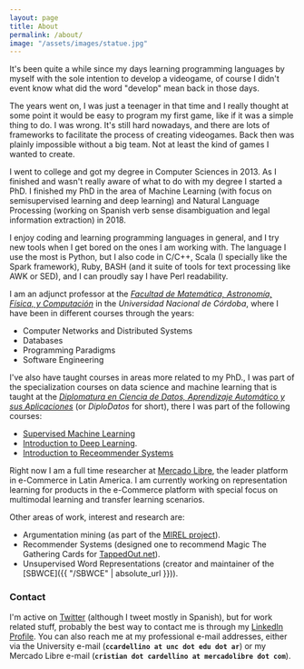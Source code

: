 ```yaml
---
layout: page
title: About
permalink: /about/
image: "/assets/images/statue.jpg"
---
```


It's been quite a while since my days learning programming languages by myself
with the sole intention to develop a videogame, of course I didn't event know
what did the word "develop" mean back in those days.

The years went on, I was just a teenager in that time and I really thought at
some point it would be easy to program my first game, like if it was a simple
thing to do. I was wrong. It's still hard nowadays, and there are lots of
frameworks to facilitate the process of creating videogames. Back then was
plainly impossible without a big team. Not at least the kind of games I wanted
to create.

I went to college and got my degree in Computer Sciences in 2013. As I finished
and wasn't really aware of what to do with my degree I started a PhD. I
finished my PhD in the area of Machine Learning (with focus on semisupervised
learning and deep learning) and Natural Language Processing (working on Spanish
verb sense disambiguation and legal information extraction) in 2018.

I enjoy coding and learning programming languages in general, and I try new
tools when I get bored on the ones I am working with. The language I use the
most is Python, but I also code in C/C++, Scala (I specially like the Spark
framework), Ruby, BASH (and it suite of tools for text processing like AWK or
SED), and I can proudly say I have Perl readability.

I am an adjunct professor at the [_Facultad de Matemática, Astronomía, Física, y
Computación_](http://www.famaf.unc.edu.ar/) in the _Universidad Nacional de
Córdoba_, where I have been in different courses through the years:

- Computer Networks and Distributed Systems
- Databases
- Programming Paradigms
- Software Engineering

I've also have taught courses in areas more related to my PhD., I was part of
the specialization courses on data science and machine learning that is taught
at the [_Diplomatura en Ciencia de Datos, Aprendizaje Automático y sus
Aplicaciones_](https://diplodatos.famaf.unc.edu.ar/) (or _DiploDatos_ for
short), there I was part of the following courses:

- [Supervised Machine Learning](https://sites.google.com/unc.edu.ar/diplodatos-supervisado)
- [Introduction to Deep Learning](https://github.com/DiploDatos/AprendizajeProfundo).
- [Introduction to Receommender Systems](https://github.com/DiploDatos/SistemasDeRecomendacion/)

Right now I am a full time researcher at [Mercado
Libre](https://www.mercadolibre.com/), the leader platform in e-Commerce in
Latin America. I am currently working on representation learning for products in
the e-Commerce platform with special focus on multimodal learning and transfer
learning scenarios.

Other areas of work, interest and research are:

- Argumentation mining (as part of the [MIREL project](http://www.mirelproject.eu/)).
- Recommender Systems (designed one to recommend Magic The Gathering Cards for
  [TappedOut.net](http://tappedout.net/)).
- Unsupervised Word Representations (creator and maintainer of the
  [SBWCE]({{ "/SBWCE" | absolute_url }})).

### Contact
<a name="#contact"></a>

I'm active on [Twitter](https://twitter.com/crscardellino) (although I tweet
mostly in Spanish), but for work related stuff, probably the best way to contact
me is through my [LinkedIn Profile](https://www.linkedin.com/in/crscardellino/).
You can also reach me at my professional e-mail addresses, either via the
University e-mail (**`ccardellino at unc dot edu dot ar`**) or my Mercado Libre
e-mail (**`cristian dot cardellino at mercadolibre dot com`**).
